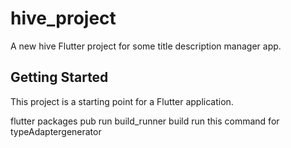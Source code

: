 # hive_project

A new hive Flutter project for some title description manager app.

## Getting Started

This project is a starting point for a Flutter application.

flutter packages pub run build_runner build 
run this command for typeAdaptergenerator